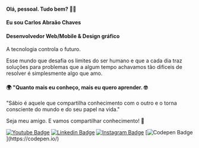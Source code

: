 #### Olá, pessoal. Tudo bem? 👋🏼

#### Eu sou Carlos Abraão Chaves

#### Desenvolvedor Web/Mobile & Design gráfico

A tecnologia controla o futuro.

Esse mundo que desafia os limites do ser humano e que a cada dia traz soluções para problemas que a algum tempo achavamos tão dificeis de resolver é
simplesmente algo que amo.

#### 🌍 "Quanto mais eu conheço, mais eu quero aprender. 🤓

"Sábio é aquele que compartilha conhecimento com o outro e o torna consciente do mundo e do seu papel na vida."

Seja meu amigo. E vamos compartilhar conhecimento! 👊

[![Youtube Badge](https://img.shields.io/badge/-Youtube-FF0000?style=flat-square&labelColor=FF0000&logo=youtube&logoColor=white&link=https://www.youtube.com/)](https://www.youtube.com/) [![Linkedin Badge](https://img.shields.io/badge/-LinkedIn-blue?style=flat-square&logo=Linkedin&logoColor=white&link=https://www.linkedin.com/)](https://www.linkedin.com/) [![Instagram Badge](https://img.shields.io/badge/-Instagram-993399?style=flat-square&logo=Instagram&logoColor=white&link=https://www.instagram.com/carlos.abraao.ads/)](https://www.instagram.com/carlos.abraao.ads/) [![Codepen Badge](https://img.shields.io/badge/-Codepen-black?style=flat-square&logo=Codepen&logoColor=white&link=[https://codepen.io/](https://codepen.io/))](https://codepen.io/)

